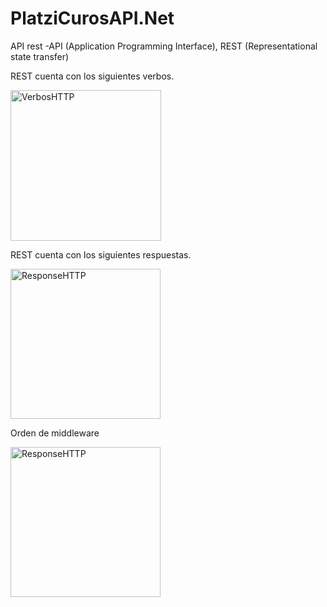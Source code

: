 # PlatziCurosAPI.Net

API rest -API (Application Programming Interface), REST (Representational state transfer)

REST cuenta con los siguientes verbos.

<img width="241" alt="VerbosHTTP" src="https://user-images.githubusercontent.com/73207600/229370839-9b59b9e7-bda1-4631-b0e4-ad57bed13e98.PNG">

REST cuenta con los siguientes respuestas.

<img width="240" alt="ResponseHTTP" src="https://user-images.githubusercontent.com/73207600/229371182-b171a9d8-a746-49f6-8bb1-b3b652ebf469.PNG">

Orden de middleware

<img width="240" alt="ResponseHTTP" src="https://user-images.githubusercontent.com/73207600/229389618-97893d77-d24e-4286-b66e-2d0b1638d8db.png">


